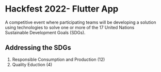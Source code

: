 # Hackfest 2022- Flutter App
A competitive event where participating teams will be developing a solution using technologies to solve one or more of the 17 United Nations Sustainable Development Goals (SDGs). 

## Addressing the SDGs
1. Responsible Consumption and Production (12)
2. Quality Eduction (4)
